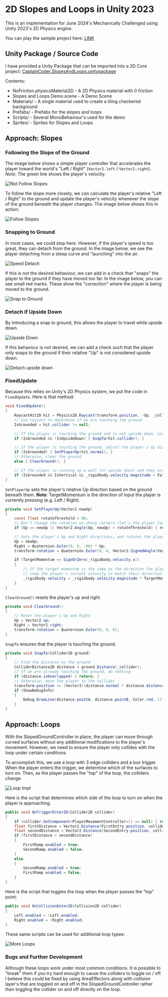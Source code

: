 # 2D Slopes and Loops in Unity 2023

This is an implementation for June 2024's Mechanically Challenged using Unity 2023's 2D Physics engine.

You can play the sample project here: [LINK](https://captaincoderorg.github.io/SlopesAndLoops-Impl/)

## Unity Package / Source Code

I have provided a Unity Package that can be imported into a 2D Core project: [CaptainCoder.SlopesAndLoops.unitypackage](CaptainCoder.SlopesAndLoops.unitypackage)

Contents:

* NoFriction.physicsMaterial2D - A 2D Physics material with 0 friction
* Slopes and Loops Demo.scene - A Demo Scene
* Materials/ - A single material used to create a tiling checkered background
* Prefabs/ - Prefabs for the slopes and loops
* Scripts/ - Several MonoBehaviour's used for the demo
* Sprites/ - Sprites for Slopes and Loops

## Approach: Slopes

### Following the Slope of the Ground

The image below shows a simple player controller that accelerates the player toward the world's "Left / Right"
(`Vector2.left` / `Vector2.right`). *Note*: The green line shows the player's velocity.

![Not Follow Slopes](imgs/not-follow-slope.gif)

To follow the slope more closely, we can calculate the player's relative "Left / Right" to the ground and update the
player's velocity whenever the slope of the ground beneath the player changes. The image below shows this in action:

![Follow Slopes](imgs/follow-slope.gif)

### Snapping to Ground

In most cases, we could stop here. However, if the player's speed is too great, they can detach from the ground. In the
image below, we see the player detaching from a steep curve and "launching" into the air.

![Speed Detach](imgs/speed-detatch.gif)

If this is not the desired behaviour, we can add in a check that "snaps" the player to the ground if they have moved too
far. In the image below, you can see small red marks. These show the "correction" where the player is being moved to the
ground.

![Snap to Ground](imgs/snap-ground.gif)

### Detach if Upside Down

By introducing a snap to ground, this allows the player to travel while upside down.

![Upside Down](imgs/upside-down.gif)

If this behaviour is not desired, we can add a check such that the player only snaps to the ground if their relative
"Up" is not considered upside down.

![Detach upside down](imgs/detach-upside-down.gif)

### FixedUpdate

Because this relies on Unity's 2D Physics system, we put the code in `FixedUpdate`. Here is that method:

```csharp
void FixedUpdate()
{
    RaycastHit2D hit = Physics2D.Raycast(transform.position, -Up, _colliderExtents + SnapDistance, _groundLayer);
    // Use raycast to determine if we are touching the ground
    IsGrounded = hit.collider != null;

    // If the player is touching the ground and is not upside down, snap them to the ground
    if (IsGrounded && !IsUpsideDown) { SnapTo(hit.collider); }

    // If the player is touching the ground, adjust the player's Up direction to match the surface of the ground
    if (IsGrounded) { SetPlayerUp(hit.normal); }
    // Otherwise, clear the ground
    else { ClearGround(); }

    // If the player is running up a wall (or upside down) and they are moving too slow, they fall.
    if (IsGrounded && IsVertical && _rigidbody.velocity.magnitude < FallThreshold) { ClearGround(); }
}
```

`SetPlayerUp` sets the player's relative Up direction based on the ground beneath them. **Note**: TargetMomentum is the direction of input the player is currently pressing (e.g. Left / Right).

```csharp
private void SetPlayerUp(Vector2 newUp)
{
    const float rotateThreshold = 80;
    // Don't change the rotation on sharp corners (let's the player launch into the air)
    if (Up == newUp || Vector2.Angle(Up, newUp) > rotateThreshold) { return; }

    // Sets the player's Up and Right directions, and rotates the player to match
    Up = newUp;
    Right = Quaternion.Euler(0, 0, -90) * Up;
    transform.rotation = Quaternion.Euler(0, 0, Vector2.SignedAngle(Vector2.up, Up));

    if (TargetMomentum == SignOrZero(_rigidbody.velocity.x))
    {
        // If the target momentum is the same as the direction the player is actually moving,
        // snap the player's current velocity to match their direction of travel.
        _rigidbody.velocity = _rigidbody.velocity.magnitude * TargetMomentum * Right;
    }
}
```

`ClearGround()` resets the player's up and right.

```csharp
private void ClearGround()
{
    // Reset the player's Up and Right
    Up = Vector2.up;
    Right = Vector2.right;
    transform.rotation = Quaternion.Euler(0, 0, 0);
}
```

`SnapTo` ensures that the player is touching the ground.

```csharp
private void SnapTo(Collider2D ground)
{
    // Find the distance to the ground
    ColliderDistance2D distance = ground.Distance(_collider);
    // If we are already touching the ground, do nothing
    if (distance.isOverlapped) { return; }
    // Otherwise, move the player to the collider
    transform.position += (Vector3)(distance.normal * distance.distance);
    if (ShowDebugInfo)
    {
        Debug.DrawLine(distance.pointA, distance.pointB, Color.red, 1);
    }
}
```

## Approach: Loops

With the SlopedGroundController in place, the player can move through curved surfaces without any additional
modifications to the player's movement. However, we need to ensure the player only collides with the loop under certain
conditions.

To accomplish this, we use a loop with 3 edge colliders and a box trigger. When the player enters the trigger, we
determine which of the surfaces to turn on. Then, as the player passes the "top" of the loop, the colliders change.

![Loop Impl](imgs/loop-impl.png)

Here is the script that determines which side of the loop to turn on when the player is approaching.

```csharp
public void OnTriggerEnter2D(Collider2D collider)
{
    if (collider.GetComponent<PlayerMovementController>() == null) { return; }
    float firstDistance = Vector2.Distance(FirstEntry.position, collider.gameObject.transform.position);
    float secondDistance = Vector2.Distance(SecondEntry.position, collider.gameObject.transform.position);
    if (firstDistance < secondDistance)
    {
        FirstRamp.enabled = true;
        SecondRamp.enabled = false;
    }
    else
    {
        SecondRamp.enabled = true;
        FirstRamp.enabled = false;
    }
}
```

Here is the script that toggles the loop when the player passes the "top" point:

```csharp
public void OnCollisionEnter2D(Collision2D collider)
{
    Left.enabled = !Left.enabled;
    Right.enabled = !Right.enabled;
}
```

These same scripts can be used for additional loop types:

![More Loops](imgs/more-loops.png)

### Bugs and Further Development

Although these loops work under most common conditions. It is possible to "break" them if you try hard enough to cause
the colliders to toggle on / off. I believe this could be fixed by using AreaEffectors along with collision layer's that
are toggled on and off in the SlopedGroundController rather than toggling the collider on and off directly on the loop.